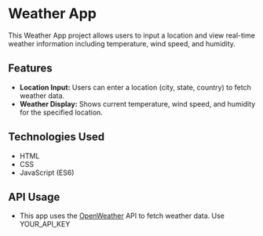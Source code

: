 # Weather App

This Weather App project allows users to input a location and view real-time weather information including temperature, wind speed, and humidity.

## Features

- **Location Input:** Users can enter a location (city, state, country) to fetch weather data.
- **Weather Display:** Shows current temperature, wind speed, and humidity for the specified location.

## Technologies Used

- HTML
- CSS 
- JavaScript (ES6)

## API Usage

- This app uses the [OpenWeather](https://openweathermap.org/) API to fetch weather data. Use YOUR_API_KEY
